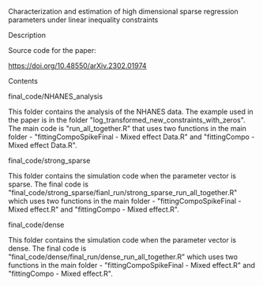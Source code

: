 Characterization and estimation of high dimensional sparse regression parameters under linear inequality constraints

Description

Source code for the paper:

https://doi.org/10.48550/arXiv.2302.01974

Contents

final_code/NHANES_analysis

This folder contains the analysis of the NHANES data. The example used in the paper is in the folder "log_transformed_new_constraints_with_zeros". The main code is "run_all_together.R" that uses two functions in the main folder - "fittingCompoSpikeFinal - Mixed effect Data.R" and "fittingCompo - Mixed effect Data.R".

final_code/strong_sparse

This folder contains the simulation code when the parameter vector is sparse. The final code is "final_code/strong_sparse/fianl_run/strong_sparse_run_all_together.R" which uses two functions in the main folder - "fittingCompoSpikeFinal - Mixed effect.R" and "fittingCompo - Mixed effect.R".

final_code/dense

This folder contains the simulation code when the parameter vector is dense. The final code is "final_code/dense/final_run/dense_run_all_together.R" which uses two functions in the main folder - "fittingCompoSpikeFinal - Mixed effect.R" and "fittingCompo - Mixed effect.R".


